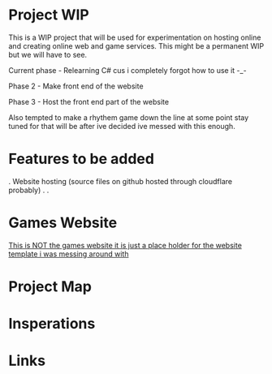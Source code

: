 # Project WIP
This is a WIP project that will be used for experimentation on hosting online and creating online web and game services.
This might be a permanent WIP but we will have to see.

Current phase - Relearning C# cus i completely forgot how to use it -_-

Phase 2 - Make front end of the website

Phase 3 - Host the front end part of the website

Also tempted to make a rhythem game down the line at some point stay tuned for that will be after ive decided ive messed with this enough.

# Features to be added
  . Website hosting (source files on github hosted through cloudflare probably)
  . 
  .
# Games Website 
  [This is NOT the games website it is just a place holder for the website template i was messing around with](https://github.com/battlequestAAA/Website-files)

# Project Map

# Insperations

# Links


